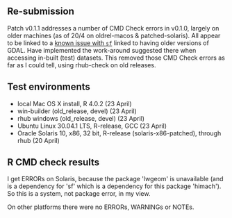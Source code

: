 ## Re-submission
Patch v0.1.1 addresses a number of CMD Check errors in v0.1.0, largely on older machines (as of 20/4 on oldrel-macos & patched-solaris). All appear to be linked to a [known issue with `sf`](https://github.com/r-spatial/sf/issues/1419) linked to having older versions of GDAL. Have implemented the work-around suggested there when accessing in-built (test) datasets. This removed those CMD Check errors as far as I could tell, using rhub-check on old releases.

## Test environments

* local Mac OS X install, R 4.0.2 (23 April)
* win-builder (old_release, devel)   (23 April)
* rhub windows (old_release, devel)   (23 April)
* Ubuntu Linux 30.04.1 LTS, R-release, GCC (23 April)
* Oracle Solaris 10, x86, 32 bit, R-release (solaris-x86-patched), through rhub (20 April)

## R CMD check results
I get ERRORs on Solaris, because the package 'lwgeom' is unavailable (and is a dependency for 'sf' which is a dependency for this package 'himach'). So this is a system, not package error, in my view.

On other platforms there were no ERRORs, WARNINGs or NOTEs.


